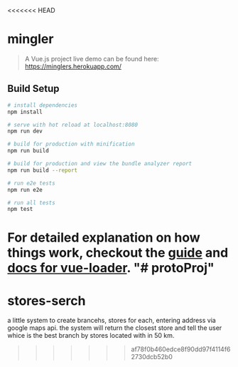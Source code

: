 <<<<<<< HEAD
# mingler

> A Vue.js project
live demo can be found here:
https://minglers.herokuapp.com/

## Build Setup

``` bash
# install dependencies
npm install

# serve with hot reload at localhost:8080
npm run dev

# build for production with minification
npm run build

# build for production and view the bundle analyzer report
npm run build --report

# run e2e tests
npm run e2e

# run all tests
npm test
```

For detailed explanation on how things work, checkout the [guide](http://vuejs-templates.github.io/webpack/) and [docs for vue-loader](http://vuejs.github.io/vue-loader).
"# protoProj" 
=======
# stores-serch
a little system to create brancehs, stores for each, entering address via google maps api. the system will return the closest store and tell the user whice is the best branch by stores located with in 50 km.
>>>>>>> af78f0b460edce8f90dd97f4114f62730dcb52b0
